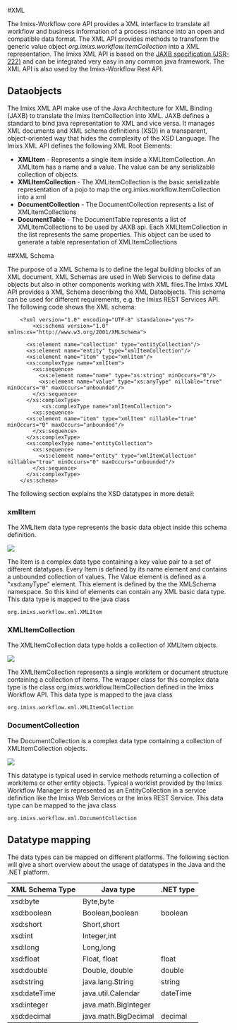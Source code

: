 #XML

The Imixs-Workflow core API provides a XML interface to translate all workflow and business information of a process instance into an open and compatible data format.
The XML API provides methods to transform the generic value object *org.imixs.workflow.ItemCollection* into a XML representation. The Imixs XML API is based on the [JAXB specification (JSR-222)](http://java.sun.com/developer/technicalArticles/WebServices/jaxb/) and can be integrated very easy in any common java framework. The XML API is also used by the Imixs-Workflow Rest API. 
 
 
## Dataobjects
The Imixs XML API make use of the Java Architecture for XML Binding (JAXB) to translate the Imixs ItemCollection into XML. JAXB defines a standard to bind java representation to XML and vice versa. It manages XML documents and XML schema definitions (XSD) in a transparent, object-oriented way that hides the complexity of the XSD Language. The Imixs XML API defines the following XML Root Elements:
 
  * <strong>XMLItem</strong> - Represents a single item inside a XMLItemCollection. An XMLItem has a name and a
       value. The value can be any serializable collection of objects.
  * <strong>XMLItemCollection</strong> - The XMLitemCollection is the basic serializable representation of a pojo to map
      the org.imixs.workflow.ItemCollection into a xml
  * <strong>DocumentCollection</strong> - The DocumentCollection represents a list of XMLItemCollections 
  * <strong>DocumentTable</strong> -  The DocumentTable represents a list of XMLItemCollections to be used by JAXB api.
      Each XMLItemCollection in the list represents the same properties. This object can be used to generate a table representation of XMLItemCollections
  


##XML Schema

The purpose of a XML Schema is to define the legal building blocks of an XML document. XML Schemas are used in Web Services to define data objects but also in other components working with XML files.The Imixs XML API provides a XML Schema describing the XML Dataobjects. This schema can be used for different requirements, e.g. the Imixs REST Services API. The following code shows the XML schema:


       	<?xml version="1.0" encoding="UTF-8" standalone="yes"?>
    	    <xs:schema version="1.0" xmlns:xs="http://www.w3.org/2001/XMLSchema">
	
    	  <xs:element name="collection" type="entityCollection"/>
    	  <xs:element name="entity" type="xmlItemCollection"/>
    	  <xs:element name="item" type="xmlItem"/>
    	  <xs:complexType name="xmlItem">
    	    <xs:sequence>
    	      <xs:element name="name" type="xs:string" minOccurs="0"/>
    	      <xs:element name="value" type="xs:anyType" nillable="true" minOccurs="0" maxOccurs="unbounded"/>
    	    </xs:sequence>
    	  </xs:complexType>
        	   <xs:complexType name="xmlItemCollection">
    	    <xs:sequence>
          <xs:element name="item" type="xmlItem" nillable="true" minOccurs="0" maxOccurs="unbounded"/>
    	    </xs:sequence>
    	  </xs:complexType>
    	  <xs:complexType name="entityCollection">
    	    <xs:sequence>
    	      <xs:element name="entity" type="xmlItemCollection" nillable="true" minOccurs="0" maxOccurs="unbounded"/>
    	    </xs:sequence>
    	  </xs:complexType>
    	</xs:schema>



The following section explains the XSD datatypes in more detail:
 
### xmlItem
The XMLItem data type represents the basic data object inside this schema definition. 

<img src="../../images/xml/xmlitem.png"/>

The Item  is a complex data type containing a key value pair to a set of different datatypes. Every Item is defined by its name element and contains a unbounded collection of values.  The Value element is defined as a "xsd:anyType" element. This element is defined by the the XMLSchema namespace. So this kind of elements can contain any XML basic data type. This data type is mapped to the java class
 
    org.imixs.workflow.xml.XMLItem


### XMLItemCollection

The XMLItemCollection data type holds a collection of XMLItem objects. 

<img src="../../images/xml/xmlitemCollection.png"/>

The XMLItemCollection represents a single workitem or document structure containing a collection of items. The wrapper class for this complex data type is the class org.imixs.workflow.ItemCollection defined in the Imixs Workflow API. This data type is mapped to the java class
 
    org.imixs.workflow.xml.XMLItemCollection
 
### DocumentCollection
The DocumentCollection is a complex data type containing a collection of XMLItemCollection objects.  

<img src="../../images/xml/entityCollection.png"/>

This datatype is typical used in service methods returning a collection of workitems or other entity objects. Typical a worklist provided by the Imixs Workflow Manager is represented as an EntityCollection in a service definition like the Imixs Web Services or the Imixs REST Service. This data type can be mapped to the java class
 
    org.imixs.workflow.xml.DocumentCollection


## Datatype mapping 
The data types can be mapped on different platforms.  The following section will give a short overview about the usage of  datatypes in the Java and the .NET platform.
 

 
| XML Schema Type    | Java type         |.NET type          | 
|--------------------|----------------|------------------|
| xsd:byte           | Byte,byte         |                   | 
| xsd:boolean        | Boolean,boolean   | boolean           | 
| xsd:short          | Short,short       |                   | 
| xsd:int            | Integer,int       |                   | 
| xsd:long           | Long,long         |                   | 
| xsd:float          | Float, float      | float             | 
| xsd:double         | Double, double    | double            | 
| xsd:string         | java.lang.String  | string            | 
| xsd:dateTime       | java.util.Calendar| dateTime          | 
| xsd:integer        | java.math.BigInteger|                 | 
| xsd:decimal        | java.math.BigDecimal| decimal         | 
 

